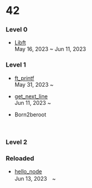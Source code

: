 # 42

### Level 0
- [Libft](https://github.com/Mori062/libft)
<br>May 16, 2023 ~ Jun 11, 2023

### Level 1
- [ft_printf](https://github.com/Mori062/ft-printf)
<br>May 31, 2023 ~ 

- [get_next_line](https://github.com/Mori062/get_next_line)
<br>Jun 11, 2023 ~

- Born2beroot
<br>

### Level 2

### Reloaded
- [hello_node](https://github.com/Mori062/hello_node)
<br>Jun 13, 2023　~
